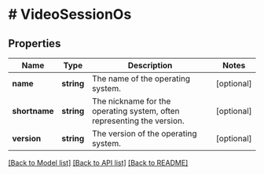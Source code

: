 # # VideoSessionOs

## Properties

Name | Type | Description | Notes
------------ | ------------- | ------------- | -------------
**name** | **string** | The name of the operating system. | [optional]
**shortname** | **string** | The nickname for the operating system, often representing the version. | [optional]
**version** | **string** | The version of the operating system. | [optional]

[[Back to Model list]](../../README.md#models) [[Back to API list]](../../README.md#endpoints) [[Back to README]](../../README.md)
